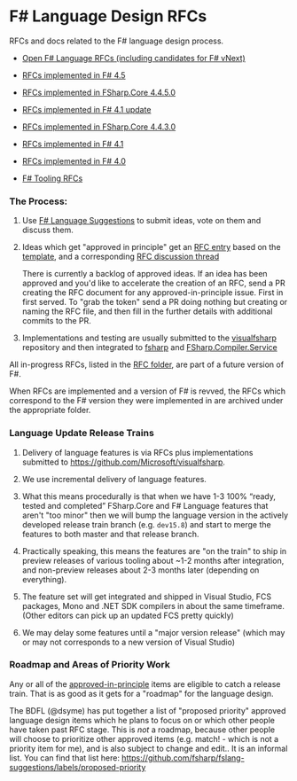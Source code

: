 # F# Language Design RFCs 

RFCs and docs related to the F# language design process. 

* [Open F# Language RFCs (including candidates for F# vNext)](https://github.com/fsharp/fslang-design/blob/master/RFCs)

* [RFCs implemented in F# 4.5](https://github.com/fsharp/fslang-design/blob/master/FSharp-4.5)

* [RFCs implemented in FSharp.Core 4.4.5.0](https://github.com/fsharp/fslang-design/tree/master/FSharp.Core-4.4.5.0)

* [RFCs implemented in F# 4.1 update](https://github.com/fsharp/fslang-design/blob/master/FSharp-4.1b)

* [RFCs implemented in FSharp.Core 4.4.3.0](https://github.com/fsharp/fslang-design/tree/master/FSharp.Core-4.4.3.0)

* [RFCs implemented in F# 4.1](https://github.com/fsharp/fslang-design/blob/master/FSharp-4.1)

* [RFCs implemented in F# 4.0](https://github.com/fsharp/fslang-design/blob/master/FSharp-4.0)

* [F# Tooling RFCs](https://github.com/fsharp/fslang-design/blob/master/tooling)



### The Process:

1. Use [F# Language Suggestions](https://github.com/fsharp/fslang-suggestions) to submit ideas, vote on them and discuss them.

2. Ideas which get "approved in principle" get an [RFC entry](https://github.com/fsharp/fslang-design/tree/master/RFCs) based on the [template](https://github.com/fsharp/fslang-design/blob/master/RFC_template.md), and a corresponding [RFC discussion thread](https://github.com/fsharp/fslang-design/issues)

   There is currently a backlog of approved ideas. If an idea has been approved and you'd
   like to accelerate the creation of an RFC,  send a PR creating the RFC document for any approved-in-principle issue.
   First in first served.  To "grab the token" send a PR doing nothing but creating or naming the RFC file, and
   then fill in the further details with additional commits to the PR.

3. Implementations and testing are usually submitted to the [visualfsharp](https://github.com/Microsoft/visualfsharp) repository and then integrated to [fsharp](https://github.com/fsharp/fsharp) and  [FSharp.Compiler.Service](https://github.com/fsharp/FSharp.Compiler.Service)

All in-progress RFCs, listed in the [RFC folder](https://github.com/fsharp/fslang-design/blob/master/RFCs), are part of a future version of F#.

When RFCs are implemented and a version of F# is revved, the RFCs which correspond to the F# version they were implemented in are archived under the appropriate folder.

### Language Update Release Trains


1. Delivery of language features is via RFCs plus implementations submitted to https://github.com/Microsoft/visualfsharp.

2. We use incremental delivery of language features.  

3. What this means procedurally is that when we have 1-3 100% “ready, tested and completed” FSharp.Core and F# Language features that aren't "too minor" then we will bump the language version in the actively developed release train branch (e.g. `dev15.8`) and start to merge the features to both master and that release branch.

3. Practically speaking, this means the features are "on the train" to ship in preview releases of various tooling about ~1-2 months after integration, and non-preview releases about 2-3 months later (depending on everything).

4. The feature set will get integrated and shipped in Visual Studio, FCS packages, Mono and .NET SDK compilers in about the same timeframe.  (Other editors can pick up an updated FCS pretty quickly)

5. We may delay some features until a "major version release" (which may or may not corresponds to a new version of Visual Studio)

### Roadmap and Areas of Priority Work

Any or all of the [approved-in-principle](https://github.com/fsharp/fslang-suggestions/labels/approved-in-principle) items are eligible to catch a release train.  That is as good as it gets for a "roadmap" for the language design.

The BDFL (@dsyme) has put together a list of "proposed priority" approved language design items which he plans to focus on or which other people have taken past RFC stage.  This is _not_ a roadmap, because other people will choose to prioritize other approved items (e.g. match! - which is not a priority item for me), and is also subject to change and edit.. It is an informal list.  You can find that list here: https://github.com/fsharp/fslang-suggestions/labels/proposed-priority 


